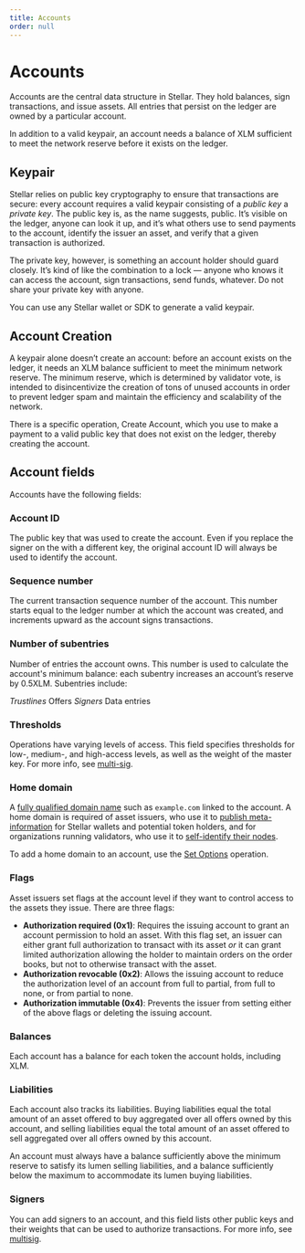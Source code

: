 ```yaml
---
title: Accounts
order: null
---
```


# Accounts

Accounts are the central data structure in Stellar. They hold balances, sign transactions, and issue assets. All entries that persist on the ledger are owned by a particular account.

In addition to a valid keypair, an account needs a balance of XLM sufficient to meet the network reserve before it exists on the ledger.

## Keypair

Stellar relies on public key cryptography to ensure that transactions are secure: every account requires a valid keypair consisting of a _public key_ a _private key_. The public key is, as the name suggests, public. It’s visible on the ledger, anyone can look it up, and it’s what others use to send payments to the account, identify the issuer an asset, and verify that a given transaction is authorized.

The private key, however, is something an account holder should guard closely. It’s kind of like the combination to a lock — anyone who knows it can access the account, sign transactions, send funds, whatever. Do not share your private key with anyone.

You can use any Stellar wallet or SDK to generate a valid keypair.

## Account Creation

A keypair alone doesn’t create an account: before an account exists on the ledger, it needs an XLM balance sufficient to meet the minimum network reserve. The minimum reserve, which is determined by validator vote, is intended to disincentivize the creation of tons of unused accounts in order to prevent ledger spam and maintain the efficiency and scalability of the network.

There is a specific operation, Create Account, which you use to make a payment to a valid public key that does not exist on the ledger, thereby creating the account.

## Account fields

Accounts have the following fields:

### Account ID

The public key that was used to create the account. Even if you replace the signer on the with a different key, the original account ID will always be used to identify the account.

### Sequence number

The current transaction sequence number of the account. This number starts equal to the ledger number at which the account was created, and increments upward as the account signs transactions.

### Number of subentries

Number of entries the account owns. This number is used to calculate the account's minimum balance: each subentry increases an account’s reserve by 0.5XLM. Subentries include:

_Trustlines_ Offers _Signers_ Data entries

### Thresholds

Operations have varying levels of access. This field specifies thresholds for low-, medium-, and high-access levels, as well as the weight of the master key. For more info, see [multi-sig](multisig.md).

### Home domain

A [fully qualified domain name](https://en.wikipedia.org/wiki/Fully_qualified_domain_name) such as `example.com` linked to the account. A home domain is required of asset issuers, who use it to [publish meta-information](../issuing-assets/publishing-asset-info.md) for Stellar wallets and potential token holders, and for organizations running validators, who use it to [self-identify their nodes](https://github.com/stellar/stellar-protocol/blob/master/ecosystem/sep-0020.md).

To add a home domain to an account, use the [Set Options](../start/list-of-operations.md#set-options) operation.

### Flags

Asset issuers set flags at the account level if they want to control access to the assets they issue. There are three flags:

* **Authorization required \(0x1\)**: Requires the issuing account to grant an account permission to hold an asset.  With this flag set, an issuer can either grant full authorization to transact with its asset _or_ it can grant limited authorization allowing the holder to maintain orders on the order books, but not to otherwise transact with the asset.  
* **Authorization revocable \(0x2\)**: Allows the issuing account to reduce the authorization level of an account from full to partial, from full to none, or from partial to none.
* **Authorization immutable \(0x4\)**: Prevents the issuer from setting either of the above flags or deleting the issuing account.

### Balances

Each account has a balance for each token the account holds, including XLM.

### Liabilities

Each account also tracks its liabilities. Buying liabilities equal the total amount of an asset offered to buy aggregated over all offers owned by this account, and selling liabilities equal the total amount of an asset offered to sell aggregated over all offers owned by this account.

An account must always have a balance sufficiently above the minimum reserve to satisfy its lumen selling liabilities, and a balance sufficiently below the maximum to accommodate its lumen buying liabilities.

### Signers

You can add signers to an account, and this field lists other public keys and their weights that can be used to authorize transactions. For more info, see [multisig](multisig.md).

